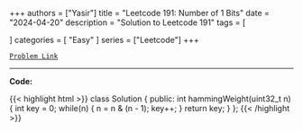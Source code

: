 
+++
authors = ["Yasir"]
title = "Leetcode 191: Number of 1 Bits"
date = "2024-04-20"
description = "Solution to Leetcode 191"
tags = [
    
]
categories = [
    "Easy"
]
series = ["Leetcode"]
+++



[`Problem Link`](https://leetcode.com/problems/number-of-1-bits/description/)

---

**Code:**

{{< highlight html >}}
class Solution {
public:
    int hammingWeight(uint32_t n) {
        int key = 0;
        while(n) {
            n = n & (n - 1);
            key++;
        }
        return key;
    }
};
{{< /highlight >}}

